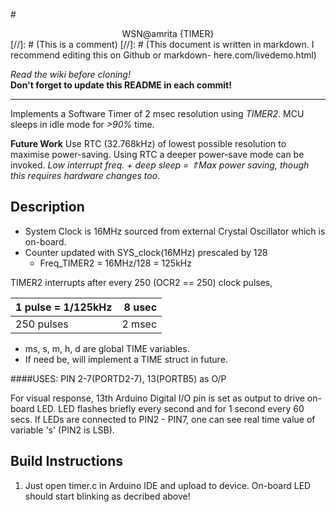 #<center>WSN@amrita {TIMER}</center>
[//]: # (This is a comment)
[//]: # (This document is written in markdown. I recommend editing this on Github or markdown- here.com/livedemo.html)

*Read the wiki before cloning!*  
**Don't forget to update this README in each commit!**

----
Implements a Software Timer of 2 msec resolution using *TIMER2*. MCU sleeps in idle mode for *>90%* time.

**Future Work**
Use RTC (32.768kHz) of lowest possible resolution to maximise power-saving. Using RTC a deeper power-save mode can be invoked.
*Low interrupt freq. + deep sleep = ⇑Max power saving, though this requires hardware changes too*.

Description
-----------
* System Clock is 16MHz sourced from external Crystal Oscillator  which is on-board.
* Counter updated with SYS_clock(16MHz) prescaled by 128
   * Freq_TIMER2 = 16MHz/128 = 125kHz

TIMER2 interrupts after every 250 (OCR2 == 250) clock pulses,

  | 1 pulse = 1/125kHz | 8 usec |
  | --- | ---:|
  | 250 pulses | 2 msec |
* ms, s, m, h, d are global TIME variables.
* If need be, will implement a TIME struct in future.

####USES:
  PIN 2-7(PORTD2-7), 13(PORTB5)
  as O/P

For visual response, 13th Arduino Digital I/O pin is set as output to drive on-board LED. LED flashes briefly every second and for 1 second every 60 secs.
If LEDs are connected to PIN2 - PIN7, one can see real time value of variable 's' (PIN2 is LSB).

Build Instructions
------------------
1. Just open timer.c in Arduino IDE and upload to device.
On-board LED should start blinking as decribed above!

